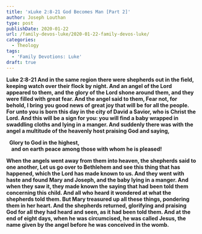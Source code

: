 ```yaml
---
title: 'xLuke 2:8-21 God Becomes Man [Part 2]'
author: Joseph Louthan
type: post
publishDate: 2020-01-22
url: /family-devos-luke/2020-01-22-family-devos-luke/
categories:
  - Theology
tags:
  - 'Family Devotions: Luke'
draft: true
---
```


**Luke 2:8-21 And in the same region there were shepherds out in the field, keeping watch over their flock by night.  And an angel of the Lord appeared to them, and the glory of the Lord shone around them, and they were filled with great fear.  And the angel said to them, Fear not, for behold, I bring you good news of great joy that will be for all the people.  For unto you is born this day in the city of David a Savior, who is Christ the Lord.  And this will be a sign for you: you will find a baby wrapped in swaddling cloths and lying in a manger.  And suddenly there was with the angel a multitude of the heavenly host praising God and saying,**   

&nbsp;&nbsp;**Glory to God in the highest,**  
**&nbsp;&nbsp;&nbsp;&nbsp;and on earth peace among those with whom he is pleased!**

  **When the angels went away from them into heaven, the shepherds said to one another, Let us go over to Bethlehem and see this thing that has happened, which the Lord has made known to us.  And they went with haste and found Mary and Joseph, and the baby lying in a manger.  And when they saw it, they made known the saying that had been told them concerning this child.  And all who heard it wondered at what the shepherds told them.  But Mary treasured up all these things, pondering them in her heart.  And the shepherds returned, glorifying and praising God for all they had heard and seen, as it had been told them.   And at the end of eight days, when he was circumcised, he was called Jesus, the name given by the angel before he was conceived in the womb.**

